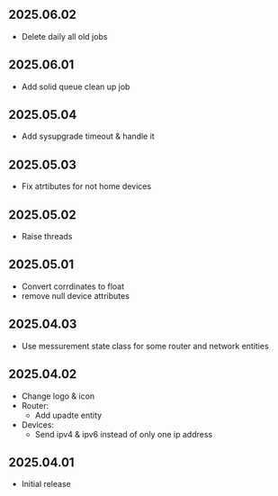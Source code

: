 <!-- https://developers.home-assistant.io/docs/add-ons/presentation#keeping-a-changelog -->

## 2025.06.02

- Delete daily all old jobs

## 2025.06.01

- Add solid queue clean up job

## 2025.05.04

- Add sysupgrade timeout & handle it

## 2025.05.03

- Fix atrtibutes for not home devices

## 2025.05.02

- Raise threads

## 2025.05.01

- Convert corrdinates to float
- remove null device attributes

## 2025.04.03

- Use messurement state class for some router and network entities

## 2025.04.02

- Change logo & icon
- Router:
  - Add upadte entity
- Devices:
  - Send ipv4 & ipv6 instead of only one ip address 

## 2025.04.01

- Initial release
